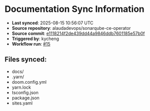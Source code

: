 # Documentation Sync Information

- **Last synced**: 2025-08-15 10:56:07 UTC
- **Source repository**: alaudadevops/sonarqube-ce-operator
- **Source commit**: [e1118214f2de439dd44a9846ddb7601185e57b0f](https://github.com/alaudadevops/sonarqube-ce-operator/commit/e1118214f2de439dd44a9846ddb7601185e57b0f)
- **Triggered by**: kycheng
- **Workflow run**: [#15](https://github.com/alaudadevops/sonarqube-ce-operator/actions/runs/16988565923)

## Files synced:
- docs/
- .yarn/
- doom.config.yml
- yarn.lock
- tsconfig.json
- package.json
- sites.yaml
